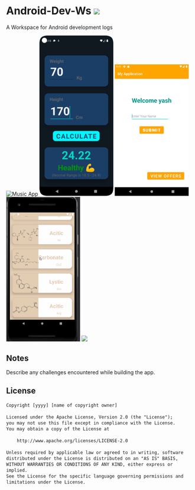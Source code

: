 # Android-Dev-Ws  <img src="https://c.tenor.com/SOVMSXmWB1kAAAAi/tony-star-jumping.gif" width="70">
A Workspace for Android development logs

<img src='https://media.giphy.com/media/F3VTsQ8Lm89mMudD3P/giphy.gif' title='Music App' width='' alt='Music App' /> <img width="200px" src='https://github.com/Mr-Anubhav-pandey/Android-Dev-Ws/blob/master/BMICalculator/Screenshot_20220829_001552.png' /></a>
<img width="200px" src='https://github.com/Mr-Anubhav-pandey/Android-Dev-Ws/blob/master/hellofromAndroid/Screenshot_20220826_094142.png' /></a>
<img width="200px" src='https://github.com/Mr-Anubhav-pandey/Android-Dev-Ws/blob/master/recyclerdemo1/recyclerview.gif' /></a>
<img src="https://media.giphy.com/media/VgCDAzcKvsR6OM0uWg/giphy.gif" width="50">
## Notes

Describe any challenges encountered while building the app.

## License

    Copyright [yyyy] [name of copyright owner]

    Licensed under the Apache License, Version 2.0 (the "License");
    you may not use this file except in compliance with the License.
    You may obtain a copy of the License at

        http://www.apache.org/licenses/LICENSE-2.0

    Unless required by applicable law or agreed to in writing, software
    distributed under the License is distributed on an "AS IS" BASIS,
    WITHOUT WARRANTIES OR CONDITIONS OF ANY KIND, either express or implied.
    See the License for the specific language governing permissions and
    limitations under the License.
